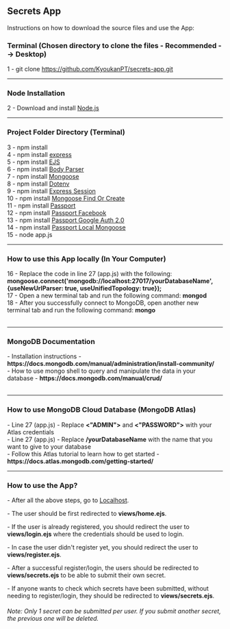 <h2>Secrets App</h2>

<p>Instructions on how to download the source files and use the App: </p>

<h3>Terminal (Chosen directory to clone the files - Recommended --> Desktop)</h3>

1 - git clone https://github.com/KyoukanPT/secrets-app.git

<hr>

<h3>Node Installation</h3>
 
 2 - Download and install <a href="https://nodejs.org/en/download"> Node.js </a> <br> 

<hr>

<h3>Project Folder Directory (Terminal)</h3>

3 - npm install<br>
4 - npm install <a href="https://expressjs.com/en/starter/installing.html"> express </a> <br>
5 - npm install <a href="https://ejs.co/"> EJS </a> <br>
6 - npm install <a href="https://www.npmjs.com/package/body-parser"> Body Parser </a> <br>
7 - npm install <a href="https://www.npmjs.com/package/mongoose"> Mongoose </a> <br>
8 - npm install <a href="https://www.npmjs.com/package/dotenv"> Dotenv </a> <br>
9 - npm install <a href="https://www.npmjs.com/package/express-session"> Express Session </a> <br>
10 - npm install <a href="https://www.npmjs.com/package/mongoose-find-or-create"> Mongoose Find Or Create </a> <br>
11 - npm install <a href="https://www.npmjs.com/package/passport"> Passport </a> <br>
12 - npm install <a href="https://www.npmjs.com/package/passport-facebook"> Passport Facebook </a> <br>
13 - npm install <a href="https://www.npmjs.com/package/passport-google-oauth20"> Passport Google Auth 2.0 </a> <br>
14 - npm install <a href="https://www.npmjs.com/package/passport-local-mongoose"> Passport Local Mongoose </a> <br>
15 - node app.js <br>


<hr>

<h3>How to use this App locally (In Your Computer)</h3>
16 - Replace the code in line 27 (app.js) with the following: <strong>mongoose.connect('mongodb://localhost:27017/yourDatabaseName', {useNewUrlParser: true, useUnifiedTopology: true});<br></strong>
17 - Open a new terminal tab and run the following command: <strong>mongod</strong><br>
18 - After you successfully connect to MongoDB, open another new terminal tab and run the following command: <strong>mongo</strong><br><br>

<hr>

<h3>MongoDB Documentation</h3>
- Installation instructions - <strong> https://docs.mongodb.com/manual/administration/install-community/ </strong> <br>
- How to use mongo shell to query and manipulate the data in your database - <strong>https://docs.mongodb.com/manual/crud/</strong><br><br>

<hr>

<h3>How to use MongoDB Cloud Database (MongoDB Atlas)</h3>
- Line 27 (app.js) - Replace <strong><"ADMIN"></strong> and <strong><"PASSWORD"></strong> with your Atlas credentials <br>
- Line 27 (app.js) - Replace <strong>/yourDatabaseName</strong> with the name that you want to give to your database <br>
- Follow this Atlas tutorial to learn how to get started - <strong>https://docs.atlas.mongodb.com/getting-started/</strong> <br>

<hr>

<h3>How to use the App?</h3>
<p> - After all the above steps, go to <a href="http://localhost:3000/">Localhost</a>.</p>
<p> - The user should be first redirected to <strong>views/home.ejs</strong>.</p>
<p> - If the user is already registered, you should redirect the user to <strong>views/login.ejs</strong> where the credentials should be used to login.</p>
<p> - In case the user didn't register yet, you should redirect the user to <strong>views/register.ejs</strong>.</p>
<p> - After a successful register/login, the users should be redirected to <strong>views/secrets.ejs</strong> to be able to submit their own secret.</p>
<p> - If anyone wants to check which secrets have been submitted, without needing to register/login, they should be redirected to <strong>views/secrets.ejs</strong>.</p>
<h6>Note: Only 1 secret can be submitted per user. If you submit another secret, the previous one will be deleted.</h6>

